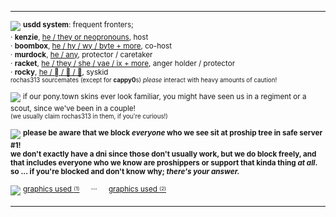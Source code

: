 <hr>

![](https://i.imgur.com/wU8kma5.gif)
<sup><b>usdd system</b>: frequent fronters;
<br>· <b>kenzie</b>, [he / they or neopronouns](https://pronouns.cc/@the-beastmaker/3ismyluckynumberbtw), host
<br>· <b>boombox</b>, [he / hy / wy / byte + more](https://pronouns.cc/@the-beastmaker/boombox), co-host
<br>· <b>murdock</b>, [he / any](https://pronouns.cc/@the-beastmaker/murdock), protector / caretaker
<br>· <b>racket</b>, [he / they / she / vae / ix + more](https://pronouns.cc/@the-beastmaker/racket), anger holder / protector
<br>· <b>rocky</b>, [he / 🪾 / 🌲 / 🌱](https://pronouns.cc/@the-beastmaker/rochas), syskid
<br><sup>rochas313 sourcemates (except for <b>cappy0</b>s) <i>please</i> interact with heavy amounts of caution!</sup></sup>

![](https://i.imgur.com/IL1FE2F.gif)
<sup>if our pony.town skins ever look familiar, you might have seen us in a regiment or a scout, since we've been in a couple!
<br><sup>(we usually claim rochas313 in them, if you're curious!)</sup></sup>

![](https://i.imgur.com/37JGaUe.gif) <sup><b>please be aware that we block <i>everyone</i> who we see sit at proship tree in safe server #1!
<br>we don't exactly have a dni since those don't usually work, but we do block freely, and that includes everyone who we know are proshippers or support that kinda thing <i>at all</i>.
<br>so ... if you're blocked and don't know why; <i>there's your answer.</i></b></sup>

[![](https://64.media.tumblr.com/adf21238d8fde7f4b9d536fdb2cfc428/179610c52d37a0d4-18/s2048x3072/0a68b30c32e294edb0c14cf06ffb2bb86d1bade2.pnj)](https://www.tumblr.com/griefingtheworld/790235631093760000/peeks-into-your-inboxhellomay-i-request-a)
<sup>[graphics used <sup><sub>(1)</sub></sup>](https://www.tumblr.com/griefingtheworld/790235631093760000/peeks-into-your-inboxhellomay-i-request-a)   ···   [graphics used <sup><sub>(2)</sub></sup>](https://sadthemes.tumblr.com/smolpxl)</sup>

<hr>

